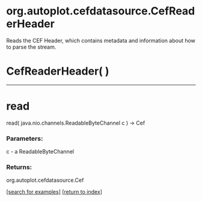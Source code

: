 # org.autoplot.cefdatasource.CefReaderHeader

Reads the CEF Header, which contains metadata and information about how to
 parse the stream.

# CefReaderHeader( )


***
<a name="read"></a>
# read
read( java.nio.channels.ReadableByteChannel c ) &rarr; Cef



### Parameters:
c - a ReadableByteChannel

### Returns:
org.autoplot.cefdatasource.Cef


<a href="https://github.com/autoplot/dev/search?q=read&unscoped_q=read">[search for examples]</a>
<a href="https://github.com/autoplot/documentation/blob/master/javadoc/index-all.md">[return to index]</a>

